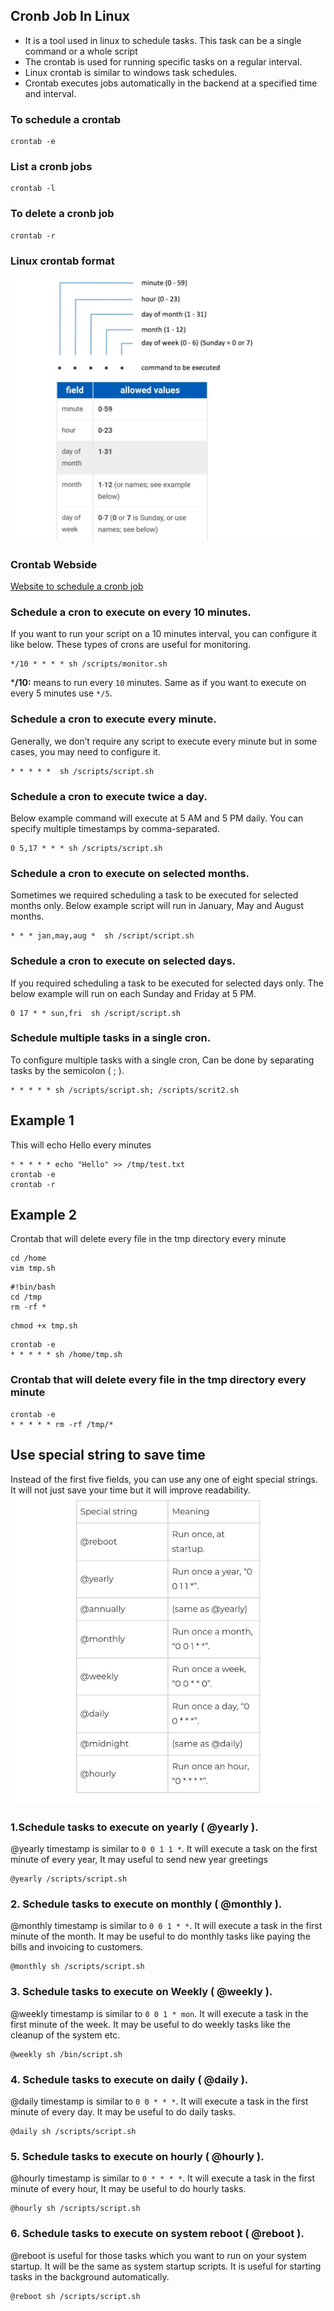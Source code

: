 ## Cronb Job In Linux
- It is a tool used in linux to schedule tasks. This task can be a single command or a whole script
- The crontab is used for running specific tasks on a regular interval. 
- Linux crontab is similar to windows task schedules. 
- Crontab executes jobs automatically in the backend at a specified time and interval.

### To schedule a crontab 
```
crontab -e 
```

### List a cronb jobs
```
crontab -l
```

### To delete a cronb job
```
crontab -r
```

### Linux crontab format
![](/images/cront1.JPG)

### Crontab Webside
[Website to schedule a cronb job](https://crontab.guru/)

### Schedule a cron to execute on every 10 minutes.
If you want to run your script on a 10 minutes interval, you can configure it like below. These types of crons are useful for monitoring.
```
*/10 * * * * sh /scripts/monitor.sh
```

***/10:** means to run every `10` minutes. Same as if you want to execute on every 5 minutes use `*/5`.

### Schedule a cron to execute every minute.
Generally, we don’t require any script to execute every minute but in some cases, you may need to configure it.
```
* * * * *  sh /scripts/script.sh
```

### Schedule a cron to execute twice a day.
Below example command will execute at 5 AM and 5 PM daily. You can specify multiple timestamps by comma-separated.
```
0 5,17 * * * sh /scripts/script.sh
```

### Schedule a cron to execute on selected months.
Sometimes we required scheduling a task to be executed for selected months only. Below example script will run in January, May and August months.
```
* * * jan,may,aug *  sh /script/script.sh
```

### Schedule a cron to execute on selected days.
If you required scheduling a task to be executed for selected days only. The below example will run on each Sunday and Friday at 5 PM.
```
0 17 * * sun,fri  sh /script/script.sh
```

### Schedule multiple tasks in a single cron.
To configure multiple tasks with a single cron, Can be done by separating tasks by the semicolon ( ; ).
```
* * * * * sh /scripts/script.sh; /scripts/scrit2.sh
```
## Example 1
This will echo Hello every minutes
```
* * * * * echo "Hello" >> /tmp/test.txt
crontab -e
crontab -r
```

## Example 2
Crontab that will delete every file in the tmp directory every minute

```
cd /home
vim tmp.sh
```

```
#!bin/bash
cd /tmp
rm -rf *
```
```
chmod +x tmp.sh
```
```
crontab -e
* * * * * sh /home/tmp.sh
```

### Crontab that will delete every file in the tmp directory every minute
```
crontab -e
* * * * * rm -rf /tmp/*
```

## Use special string to save time
Instead of the first five fields, you can use any one of eight special strings. It will not just save your time but it will improve readability.
![](/images/cront2.JPG)

### 1.Schedule tasks to execute on yearly ( @yearly ).
@yearly timestamp is similar to `0 0 1 1 *`. It will execute a task on the first minute of every year, It may useful to send new year greetings 
```
@yearly /scripts/script.sh
```
### 2. Schedule tasks to execute on monthly ( @monthly ).
@monthly timestamp is similar to `0 0 1 * *`. It will execute a task in the first minute of the month. It may be useful to do monthly tasks like paying the bills and invoicing to customers.
```
@monthly sh /scripts/script.sh
```

### 3. Schedule tasks to execute on Weekly ( @weekly ).
@weekly timestamp is similar to `0 0 1 * mon`. It will execute a task in the first minute of the week. It may be useful to do weekly tasks like the cleanup of the system etc.
```
@weekly sh /bin/script.sh
```

### 4. Schedule tasks to execute on daily ( @daily ).
@daily timestamp is similar to `0 0 * * *`. It will execute a task in the first minute of every day. It may be useful to do daily tasks.
```
@daily sh /scripts/script.sh
```

### 5. Schedule tasks to execute on hourly ( @hourly ).
@hourly timestamp is similar to `0 * * * *`. It will execute a task in the first minute of every hour, It may be useful to do hourly tasks.
```
@hourly sh /scripts/script.sh
```

### 6. Schedule tasks to execute on system reboot ( @reboot ).
@reboot is useful for those tasks which you want to run on your system startup. It will be the same as system startup scripts. It is useful for starting tasks in the background automatically.
```
@reboot sh /scripts/script.sh
```
